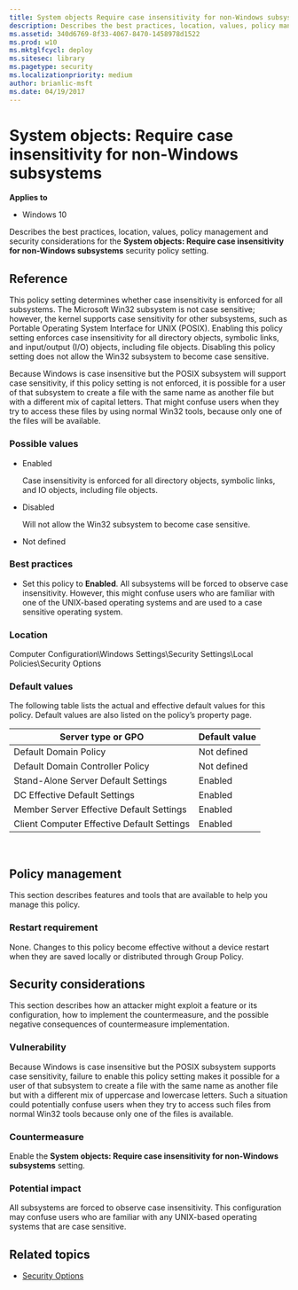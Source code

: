 ```yaml
---
title: System objects Require case insensitivity for non-Windows subsystems (Windows 10)
description: Describes the best practices, location, values, policy management and security considerations for the System objects Require case insensitivity for non-Windows subsystems security policy setting.
ms.assetid: 340d6769-8f33-4067-8470-1458978d1522
ms.prod: w10
ms.mktglfcycl: deploy
ms.sitesec: library
ms.pagetype: security
ms.localizationpriority: medium
author: brianlic-msft
ms.date: 04/19/2017
---
```


# System objects: Require case insensitivity for non-Windows subsystems

**Applies to**
-   Windows 10

Describes the best practices, location, values, policy management and security considerations for the **System objects: Require case insensitivity for non-Windows subsystems** security policy setting.

## Reference

This policy setting determines whether case insensitivity is enforced for all subsystems. The Microsoft Win32 subsystem is not case sensitive; however, the kernel supports case sensitivity for other subsystems, such as Portable Operating System Interface for UNIX (POSIX). Enabling this policy setting enforces case insensitivity for all directory objects, symbolic links, and input/output (I/O) objects, including file objects. Disabling this policy setting does not allow the Win32 subsystem to become case sensitive.

Because Windows is case insensitive but the POSIX subsystem will support case sensitivity, if this policy setting is not enforced, it is possible for a user of that subsystem to create a file with the same name as another file but with a different mix of capital letters. That might confuse users when they try to access these files by using normal Win32 tools, because only one of the files will be available.

### Possible values

-   Enabled

    Case insensitivity is enforced for all directory objects, symbolic links, and IO objects, including file objects.

-   Disabled

    Will not allow the Win32 subsystem to become case sensitive.

-   Not defined

### Best practices

-   Set this policy to **Enabled**. All subsystems will be forced to observe case insensitivity. However, this might confuse users who are familiar with one of the UNIX-based operating systems and are used to a case sensitive operating system.

### Location

Computer Configuration\\Windows Settings\\Security Settings\\Local Policies\\Security Options

### Default values

The following table lists the actual and effective default values for this policy. Default values are also listed on the policy’s property page.

| Server type or GPO | Default value |
| - | - |
| Default Domain Policy| Not defined| 
| Default Domain Controller Policy | Not defined| 
| Stand-Alone Server Default Settings | Enabled| 
| DC Effective Default Settings | Enabled| 
| Member Server Effective Default Settings| Enabled| 
| Client Computer Effective Default Settings | Enabled| 
 
## Policy management

This section describes features and tools that are available to help you manage this policy.

### Restart requirement

None. Changes to this policy become effective without a device restart when they are saved locally or distributed through Group Policy.

## Security considerations

This section describes how an attacker might exploit a feature or its configuration, how to implement the countermeasure, and the possible negative consequences of countermeasure implementation.

### Vulnerability

Because Windows is case insensitive but the POSIX subsystem supports case sensitivity, failure to enable this policy setting makes it possible for a user of that subsystem to create a file with the same name as another file but with a different mix of uppercase and lowercase letters. Such a situation could potentially confuse users when they try to access such files from normal Win32 tools because only one of the files is available.

### Countermeasure

Enable the **System objects: Require case insensitivity for non-Windows subsystems** setting.

### Potential impact

All subsystems are forced to observe case insensitivity. This configuration may confuse users who are familiar with any UNIX-based operating systems that are case sensitive.

## Related topics

- [Security Options](security-options.md)
